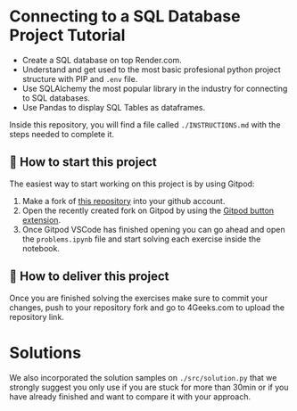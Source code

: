<!-- hide -->
# Connecting to a SQL Database Project Tutorial
<!-- endhide -->

- Create a SQL database on top Render.com.
- Understand and get used to the most basic profesional python project structure with PIP and `.env` file.
- Use SQLAlchemy the most popular library in the industry for connecting to SQL databases.
- Use Pandas to display SQL Tables as dataframes.

Inside this repository, you will find a file called `./INSTRUCTIONS.md` with the steps needed to complete it.

## 🌱 How to start this project

The easiest way to start working on this project is by using Gitpod:

1. Make a fork of [this repository](https://github.com/4geeksacademy/connecting-to-a-sql-database-project-tutorial) into your github account.
2. Open the recently created fork on Gitpod by using the [Gitpod button extension](https://www.gitpod.io/docs/browser-extension/).
3. Once Gitpod VSCode has finished opening you can go ahead and open the `problems.ipynb` file and start solving each exercise inside the notebook.

## 🚛 How to deliver this project

Once you are finished solving the exercises make sure to commit your changes, push to your repository fork and go to 4Geeks.com to upload the repository link.

# Solutions

We also incorporated the solution samples on `./src/solution.py` that we strongly suggest you only use if you are stuck for more than 30min or if you have already finished and want to compare it with your approach.
